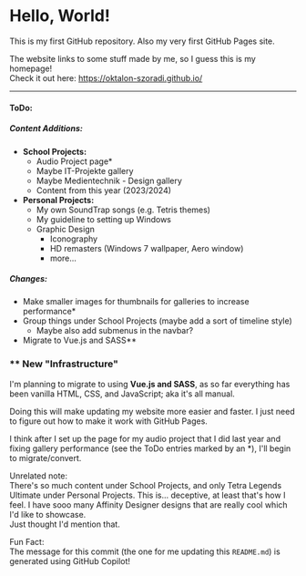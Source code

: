 # Hello, World!

This is my first GitHub repository. Also my very first GitHub Pages site.

The website links to some stuff made by me, so I guess this is my homepage!  
Check it out here:
https://oktalon-szoradi.github.io/

---

#### ToDo:

##### Content Additions:

- **School Projects:**
  - Audio Project page\*
  - Maybe IT-Projekte gallery
  - Maybe Medientechnik - Design gallery
  - Content from this year (2023/2024)
- **Personal Projects:**
  - My own SoundTrap songs (e.g. Tetris themes)
  - My guideline to setting up Windows
  - Graphic Design
    - Iconography
    - HD remasters (Windows 7 wallpaper, Aero window)
    - more...

##### Changes:

- Make smaller images for thumbnails for galleries to increase performance\*
- Group things under School Projects (maybe add a sort of timeline style)
  - Maybe also add submenus in the navbar?
- Migrate to Vue.js and SASS\*\*

### \*\* New "Infrastructure"

I'm planning to migrate to using **Vue.js and SASS**, as so far everything has been vanilla HTML, CSS, and JavaScript; aka it's all manual.

Doing this will make updating my website more easier and faster. I just need to figure out how to make it work with GitHub Pages.

I think after I set up the page for my audio project that I did last year and fixing gallery performance (see the ToDo entries marked by an \*), I'll begin to migrate/convert.

Unrelated note:    
There's so much content under School Projects, and only Tetra Legends Ultimate under Personal Projects. This is... deceptive, at least that's how I feel. I have sooo many Affinity Designer designs that are really cool which I'd like to showcase.    
Just thought I'd mention that.

Fun Fact:    
The message for this commit (the one for me updating this `README.md`) is generated using GitHub Copilot!
